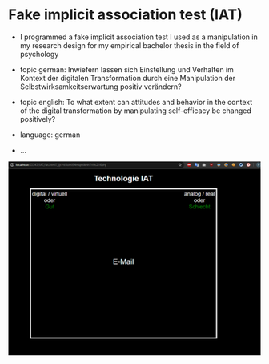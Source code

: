 # Fake implicit association test (IAT)

- I programmed a fake implicit association test I used as a manipulation in my research design for my empirical bachelor thesis in the field of psychology
- topic german: Inwiefern lassen sich Einstellung und Verhalten im Kontext der digitalen Transformation durch eine Manipulation der Selbstwirksamkeitserwartung positiv verändern?
- topic english: To what extent can attitudes and behavior in the context of the digital transformation by manipulating self-efficacy be changed positively?

- language: german
- ...

![](technologie_iat.PNG)
